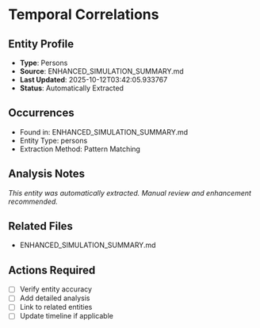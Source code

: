 # Temporal Correlations

## Entity Profile
- **Type**: Persons
- **Source**: ENHANCED_SIMULATION_SUMMARY.md
- **Last Updated**: 2025-10-12T03:42:05.933767
- **Status**: Automatically Extracted

## Occurrences
- Found in: ENHANCED_SIMULATION_SUMMARY.md
- Entity Type: persons
- Extraction Method: Pattern Matching

## Analysis Notes
*This entity was automatically extracted. Manual review and enhancement recommended.*

## Related Files
- ENHANCED_SIMULATION_SUMMARY.md

## Actions Required
- [ ] Verify entity accuracy
- [ ] Add detailed analysis
- [ ] Link to related entities
- [ ] Update timeline if applicable
